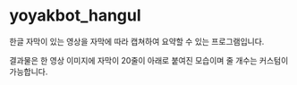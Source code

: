 # yoyakbot_hangul

한글 자막이 있는 영상을 자막에 따라 캡쳐하여 요약할 수 있는 프로그램입니다.

결과물은 한 영상 이미지에 자막이 20줄이 아래로 붙여진 모습이며 줄 개수는 커스텀이 가능합니다.